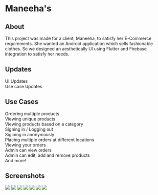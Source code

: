 # Maneeha's

## About
This project was made for a client, Maneeha, to satisfy her E-Commerce requirements. She wanted an Android application which sells fashionable clothes. So we designed an aesthetically UI using Flutter and Firebase integration to satisfy her needs.

## Updates  
UI Updates  
Use case Updates  

## Use Cases
Ordering multiple products  
Viewing unique products  
Viewing products based on a category  
Signing in / Logging out  
Sigining in anonymously  
Placing multiple orders at different locations  
Viewing your orders  
Admin can view orders  
Admin can edit, add and remove products  
And more!  

## Screenshots  
![](Screenshots/Homepage.jpeg)
![](Screenshots/Product%20Page.jpeg)
![](Screenshots/Added%20Product.jpeg)
![](Screenshots/Categories.jpeg)
![](Screenshots/Navbar.jpeg)
![](Screenshots/Admin%20Inventory.jpeg)
![](Screenshots/Admin%20Orders.jpeg)
